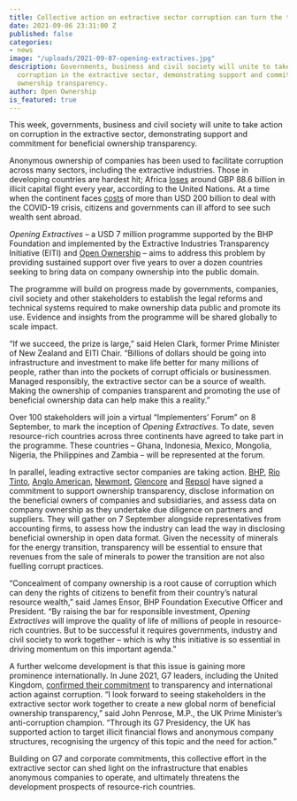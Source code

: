 ```yaml
---
title: Collective action on extractive sector corruption can turn the tide
date: 2021-09-06 23:31:00 Z
published: false
categories:
- news
image: "/uploads/2021-09-07-opening-extractives.jpg"
description: Governments, business and civil society will unite to take action on
  corruption in the extractive sector, demonstrating support and commitment for beneficial
  ownership transparency.
author: Open Ownership
is_featured: true
---
```


This week, governments, business and civil society will unite to take action on corruption in the extractive sector, demonstrating support and commitment for beneficial ownership transparency.

Anonymous ownership of companies has been used to facilitate corruption across many sectors, including the extractive industries. Those in developing countries are hardest hit; Africa [loses](https://www.un.org/africarenewal/web-features/africa-could-gain-89-billion-annually-curbing-illicit-financial-flows) around GBP 88.6 billion in illicit capital flight every year, according to the United Nations. At a time when the continent faces [costs](https://unctad.org/news/curb-capital-flight-help-fund-covid-19-response-africa) of more than USD 200 billion to deal with the COVID-19 crisis, citizens and governments can ill afford to see such wealth sent abroad.

<i>Opening Extractives</i> – a USD 7 million programme supported by the BHP Foundation and implemented by the Extractive Industries Transparency Initiative (EITI) and [Open Ownership](https://openownership.org/) – aims to address this problem by providing sustained support over five years to over a dozen countries seeking to bring data on company ownership into the public domain.

The programme will build on progress made by governments, companies, civil society and other stakeholders to establish the legal reforms and technical systems required to make ownership data public and promote its use. Evidence and insights from the programme will be shared globally to scale impact.

“If we succeed, the prize is large,” said Helen Clark, former Prime Minister of New Zealand and EITI Chair. “Billions of dollars should be going into infrastructure and investment to make life better for many millions of people, rather than into the pockets of corrupt officials or businessmen. Managed responsibly, the extractive sector can be a source of wealth. Making the ownership of companies transparent and promoting the use of beneficial ownership data can help make this a reality.”

Over 100 stakeholders will join a virtual “Implementers’ Forum” on 8 September, to mark the inception of <i>Opening Extractives</i>. To date, seven resource-rich countries across three continents have agreed to take part in the programme. These countries – Ghana, Indonesia, Mexico, Mongolia, Nigeria, the Philippines and Zambia – will be represented at the forum.

In parallel, leading extractive sector companies are taking action. [BHP](https://www.bhp.com/), [Rio Tinto](https://www.eiti.org/supporter/rio-tinto), [Anglo American](https://www.eiti.org/supporter/anglo-american), [Newmont](https://www.eiti.org/supporter/newmont), [Glencore](https://www.eiti.org/supporter/glencore) and [Repsol](https://eiti.org/supporter/repsol) have signed a commitment to support ownership transparency, disclose information on the beneficial owners of companies and subsidiaries, and assess data on company ownership as they undertake due diligence on partners and suppliers. They will gather on 7 September alongside representatives from accounting firms, to assess how the industry can lead the way in disclosing beneficial ownership in open data format.
Given the necessity of minerals for the energy transition, transparency will be essential to ensure that revenues from the sale of minerals to power the transition are not also fuelling corrupt practices.

“Concealment of company ownership is a root cause of corruption which can deny the rights of citizens to benefit from their country’s natural resource wealth,” said James Ensor, BHP Foundation Executive Officer and President. “By raising the bar for responsible investment, <i>Opening Extractives</i> will improve the quality of life of millions of people in resource-rich countries. But to be successful it requires governments, industry and civil society to work together – which is why this initiative is so essential in driving momentum on this important agenda.”

A further welcome development is that this issue is gaining more prominence internationally. In June 2021, G7 leaders, including the United Kingdom, [confirmed their commitment](https://www.consilium.europa.eu/media/50361/carbis-bay-g7-summit-communique.pdf) to transparency and international action against corruption. “I look forward to seeing stakeholders in the extractive sector work together to create a new global norm of beneficial ownership transparency,” said John Penrose, M.P., the UK Prime Minister’s anti-corruption champion. “Through its G7 Presidency, the UK has supported action to target illicit financial flows and anonymous company structures, recognising the urgency of this topic and the need for action.”

Building on G7 and corporate commitments, this collective effort in the extractive sector can shed light on the infrastructure that enables anonymous companies to operate, and ultimately threatens the development prospects of resource-rich countries.
